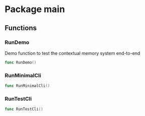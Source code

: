# Package main

## Functions

### RunDemo

Demo function to test the contextual memory system end-to-end


```go
func RunDemo()
```

### RunMinimalCli

```go
func RunMinimalCli()
```

### RunTestCli

```go
func RunTestCli()
```

